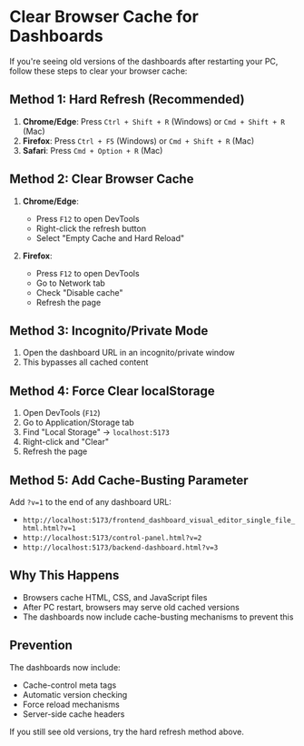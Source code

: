 # Clear Browser Cache for Dashboards

If you're seeing old versions of the dashboards after restarting your PC, follow these steps to clear your browser cache:

## Method 1: Hard Refresh (Recommended)
1. **Chrome/Edge**: Press `Ctrl + Shift + R` (Windows) or `Cmd + Shift + R` (Mac)
2. **Firefox**: Press `Ctrl + F5` (Windows) or `Cmd + Shift + R` (Mac)
3. **Safari**: Press `Cmd + Option + R` (Mac)

## Method 2: Clear Browser Cache
1. **Chrome/Edge**: 
   - Press `F12` to open DevTools
   - Right-click the refresh button
   - Select "Empty Cache and Hard Reload"

2. **Firefox**:
   - Press `F12` to open DevTools
   - Go to Network tab
   - Check "Disable cache"
   - Refresh the page

## Method 3: Incognito/Private Mode
1. Open the dashboard URL in an incognito/private window
2. This bypasses all cached content

## Method 4: Force Clear localStorage
1. Open DevTools (`F12`)
2. Go to Application/Storage tab
3. Find "Local Storage" → `localhost:5173`
4. Right-click and "Clear"
5. Refresh the page

## Method 5: Add Cache-Busting Parameter
Add `?v=1` to the end of any dashboard URL:
- `http://localhost:5173/frontend_dashboard_visual_editor_single_file_html.html?v=1`
- `http://localhost:5173/control-panel.html?v=2`
- `http://localhost:5173/backend-dashboard.html?v=3`

## Why This Happens
- Browsers cache HTML, CSS, and JavaScript files
- After PC restart, browsers may serve old cached versions
- The dashboards now include cache-busting mechanisms to prevent this

## Prevention
The dashboards now include:
- Cache-control meta tags
- Automatic version checking
- Force reload mechanisms
- Server-side cache headers

If you still see old versions, try the hard refresh method above.
